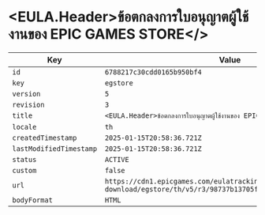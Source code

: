 # <EULA.Header>ข้อตกลงการใบอนุญาตผู้ใช้งานของ EPIC GAMES STORE</>

| Key | Value |
| --- | ----- |
| `id` | `6788217c30cdd0165b950bf4` |
| `key` | `egstore` |
| `version` | `5` |
| `revision` | `3` |
| `title` | `<EULA.Header>ข้อตกลงการใบอนุญาตผู้ใช้งานของ EPIC GAMES STORE</>` |
| `locale` | `th` |
| `createdTimestamp` | `2025-01-15T20:58:36.721Z` |
| `lastModifiedTimestamp` | `2025-01-15T20:58:36.721Z` |
| `status` | `ACTIVE` |
| `custom` | `false` |
| `url` | `https://cdn1.epicgames.com/eulatracking-download/egstore/th/v5/r3/98737b13705ff9ed8bb612a4af85e5e2.pdf` |
| `bodyFormat` | `HTML` |
